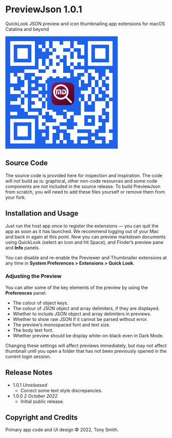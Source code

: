 # PreviewJson 1.0.1

QuickLook JSON preview and icon thumbnailing app extensions for macOS Catalina and beyond

![PreviewJson App Store QR code](qr-code.jpg)

## Source Code ##

The source code is provided here for inspection and inspiration. The code will not build as is: graphical, other non-code resources and some code components are not included in the source release. To build PreviewJson from scratch, you will need to add these files yourself or remove them from your fork.

## Installation and Usage ##

Just run the host app once to register the extensions &mdash; you can quit the app as soon as it has launched. We recommend logging out of your Mac and back in again at this point. Now you can preview markdown documents using QuickLook (select an icon and hit Space), and Finder’s preview pane and **Info** panels.

You can disable and re-enable the Previewer and Thumbnailer extensions at any time in **System Preferences > Extensions > Quick Look**.

### Adjusting the Preview ###

You can alter some of the key elements of the preview by using the **Preferences** panel:

* The colour of object keys.
* The colour of JSON object and array delimiters, if they are displayed.
* Whether to include JSON object and array delimiters in previews.
* Whether to show raw JSON if it cannot be parsed without error.
* The preview’s monospaced font and text size.
* The body text font.
* Whether preview should be display white-on-black even in Dark Mode.

Changing these settings will affect previews immediately, but may not affect thumbnail until you open a folder that has not been previously opened in the current login session.

## Release Notes ##

* 1.0.1 *Unreleased*
    * Correct some text style discrepancies.
* 1.0.0 *2 October 2022*
    * Initial public release.

## Copyright and Credits ##

Primary app code and UI design &copy; 2022, Tony Smith.